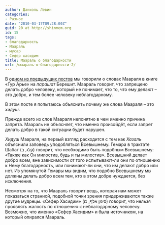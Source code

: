 ```yaml
---
author: Даниэль Левин
categories:
- Разное
date: "2010-03-17T09:28:00Z"
guid: 20 at http://shinmem.org
id: 15
tags:
- благодарность
- Маараль
- мусар
- Сефер хасидим
title: Маараль о благодарности
url: /маараль-о-благодарности-2/
---
```

<!--more-->

В [одном из предыдущих постов](http://kshorim.com/blog/post/%D0%BC%D0%B0%D0%B0%D1%80%D0%B0%D0%BB%D1%8C-%D0%BE-%D0%B1%D0%BB%D0%B0%D0%B3%D0%BE%D0%B4%D0%B0%D1%80%D0%BD%D0%BE%D1%81%D1%82%D0%B8) мы говорили о словах Маараля в книге «Гур Арье» на _парашат_ Берешит. Маараль говорит, что запрещено делать добро человеку, который не понимает, что то, что ему делают – это добро, и тем более человеку неблагодарному.

В этом посте я попытаюсь объяснить почему же слова Маараля – это _хидуш_.

Прежде всего из слов Маараля непонятно в чем именно причина запрета. Маараль не объясняет, что именно произойдёт, если запрет делать добро в такой ситуации будет нарушен. 

_Хидуш_ Маараля, на первый взгляд расходится с тем как _Хазаль_ объяснили заповедь уподобляться Всевышнему. Гемара в трактате Шабат (קלג, ב) говорит, что необходимо быть подобным Всевышнему: «Также как Он милостив, будь и ты милостив». Всевышний делает добро всем, вне зависимости от того испытывают-ли они по отношению к Нему благодарность, или понимают-ли они, что им делают добро или нет. Из упомянутой Гемары мы видим, что подобно Всевышнему мы должны делать добро всем тем, кто в этом добре нуждается, без исключения.

Несмотря на то, что Маараль говорит вещь, которая нам может показаться странной, подобной точки зрения придерживаются также другие мудрецы. «Сефер Хасидим» (סימן אלף, כו) говорит, что нельзя проявлять жалость по отношению к неблагодарному человеку. Возможно, что именно «Сефер Хасидим» и была источником, на который опирался Маараль.